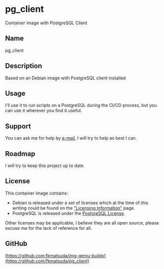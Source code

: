 # pg_client
Container image with PostgreSQL Client

## Name
pg_client

## Description
Based on an Debian image with PostgreSQL client installed

## Usage
I'll use it to run scripts on a PostgreSQL during the CI/CD process, but you can use it wherever you find it useful.

## Support
You can ask me for help by [e-mail](mailto:fabio@fkmatsuda.dev), I will try to help as best I can.

## Roadmap
I will try to keep this project up to date.

## License
This container image contains:
* Debian is released under a set of licenses which at the time of this writing could be found on the ["Licensing Information"](https://www.debian.org/legal/licenses/) page.
* PostgreSQL is released under the [PostgreSQL License](./licenses/postgresql.md).
  
Other licenses may be applicable, I believe they are all open source, please excuse me for the lack of reference for all.

## GitHub
[https://github.com:fkmatsuda/img-qemu-buildx](https://github.com/fkmatsuda/pg_client)
